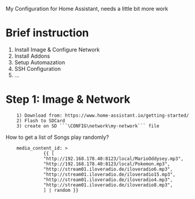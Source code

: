 My Configuration for Home Assistant, needs a little bit more work

# Brief instruction
 1) Install Image & Configure Network
 2) Install Addons
 3) Setup Automazation
 4) SSH Configuration
 5) ...


# Step 1: Image & Network

        1) Download from: https://www.home-assistant.io/getting-started/
        2) Flash to SDCard
        3) create on SD ```\CONFIG\network\my-network``` file


How to get a list of Songs play randomly?

        media_content_id: >
                  {{ [
                  "http://192.168.178.40:8123/local/MarioOddysey.mp3",
                  "http://192.168.178.40:8123/local/Pokemon.mp3",
                  "http://stream01.iloveradio.de/iloveradio6.mp3",
                  "http://stream01.iloveradio.de/iloveradio15.mp3",
                  "http://stream01.iloveradio.de/iloveradio4.mp3",
                  "http://stream01.iloveradio.de/iloveradio8.mp3",
                  ] | random }}
